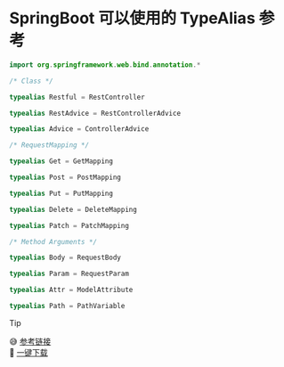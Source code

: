 # SpringBoot 可以使用的 TypeAlias 参考

```kotlin
import org.springframework.web.bind.annotation.*

/* Class */

typealias Restful = RestController

typealias RestAdvice = RestControllerAdvice

typealias Advice = ControllerAdvice

/* RequestMapping */

typealias Get = GetMapping

typealias Post = PostMapping

typealias Put = PutMapping

typealias Delete = DeleteMapping

typealias Patch = PatchMapping

/* Method Arguments */

typealias Body = RequestBody

typealias Param = RequestParam

typealias Attr = ModelAttribute

typealias Path = PathVariable
```

> [!TIP]
> 😅 [参考链接](https://gist.github.com/NatholDallas/c9cb6edc822a59bb4c00988994bbdf7a)  
> 🥰 [一键下载](https://gist.github.com/NatholDallas/c9cb6edc822a59bb4c00988994bbdf7a/archive/7ef396b51da6f7eeec2cff451c6916d20c9e40e9.zip)
